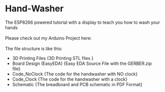 # Hand-Washer
The ESP8266 powered tutorial with a display to teach you how to wash your hands<br />	
Please check out my Arduino Project here: <br /> 
<br />
The file structure is like this:
- 3D Printing Files {3D Printing STL files }
- Board Design (EasyEDA) {Easy EDA Source File with the GERBER.zip file}
- Code_NoClock {The code for the handwasher with NO clock}
- Code_Clock {The code for the handwasher with a clock}
- Schematic {The breadboard and PCB schematic in PDF Format}
